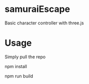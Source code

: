 # samuraiEscape
Basic character controller with three.js


# Usage
Simply pull the repo 

npm install

npm run build
